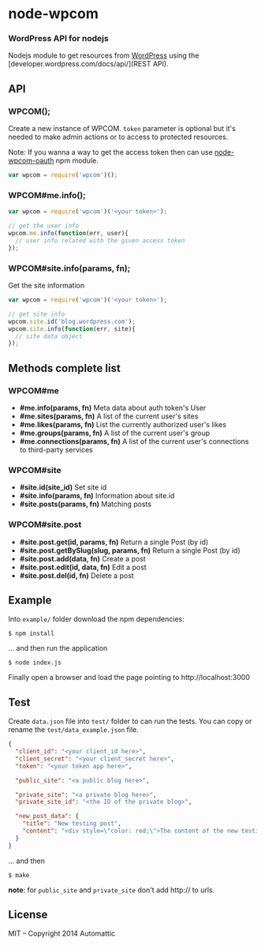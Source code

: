 # node-wpcom

### WordPress API for nodejs

  Nodejs module to get resources from [WordPress](http://www.wordpress.com) using the [developer.wordpress.com/docs/api/](REST API).

## API

### WPCOM(<token>);

Create a new instance of WPCOM. `token` parameter is optional but it's needed to
make admin actions or to access to protected resources.

Note: If you wanna a way to get the access token
then can use [node-wpcom-oauth](https://github.com/Automattic/node-wpcom-oauth) npm module.

```js
var wpcom = require('wpcom')();
```

### WPCOM#me.info();

```js
var wpcom = require('wpcom')('<your token>');

// get the user info
wpcom.me.info(function(err, user){
  // user info related with the given access token
});
```

### WPCOM#site.info(params, fn);

Get the site information

```js
var wpcom = require('wpcom')('<your token>');

// get site info
wpcom.site.id('blog.wordpress.com');
wpcom.site.info(function(err, site){
  // site data object
});
```

## Methods complete list

### WPCOM#me

* **#me.info(params, fn)** Meta data about auth token's User
* **#me.sites(params, fn)** A list of the current user's sites
* **#me.likes(params, fn)** List the currently authorized user's likes
* **#me.groups(params, fn)** A list of the current user's group
* **#me.connections(params, fn)** A list of the current user's connections to third-party services

### WPCOM#site

* **#site.id(site_id)** Set site id
* **#site.info(params, fn)** Information about site.id
* **#site.posts(params, fn)** Matching posts

### WPCOM#site.post

* **#site.post.get(id, params, fn)** Return a single Post (by id)
* **#site.post.getBySlug(slug, params, fn)** Return a single Post (by id)
* **#site.post.add(data, fn)** Create a post
* **#site.post.edit(id, data, fn)** Edit a post
* **#site.post.del(id, fn)** Delete a post

## Example

Into `example/` folder download the npm dependencies:

```cli
$ npm install
```

... and then run the application

```cli
$ node index.js
```

Finally open a browser and load the page pointing to http://localhost:3000

## Test

Create `data.json` file into `test/` folder to can run the tests. You can copy
or rename the `test/data_example.json` file.

```json
{
  "client_id": "<your client_id here>",
  "client_secret": "<your client_secret here>",
  "token": "<your token app here>",

  "public_site": "<a public blog here>",

  "private_site": "<a private blog here>",
  "private_site_id": "<the ID of the private blog>",

  "new_post_data": {
    "title": "New testing post",
    "content": "<div style=\"color: red;\">The content of the new testing post</div>"
  }
}

```

... and then

```cli
$ make
```

**note**: for `public_site` and `private_site` don't add http:// to urls.

## License

MIT – Copyright 2014 Automattic
